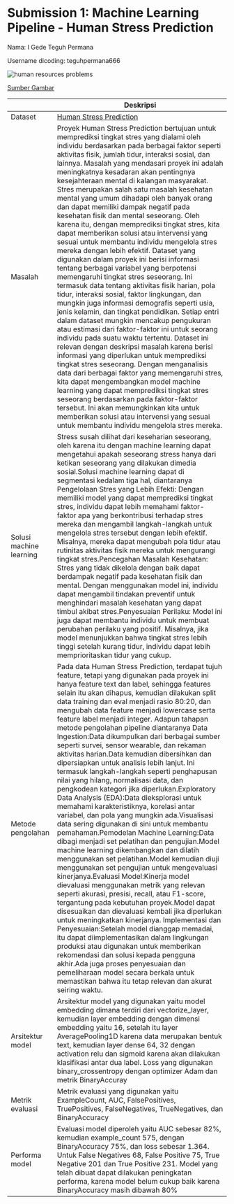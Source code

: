 # Submission 1: Machine Learning Pipeline - Human Stress Prediction
Nama: I Gede Teguh Permana

Username dicoding: teguhpermana666

![human resources problems](https://user-images.githubusercontent.com/58927608/232183728-df31ce54-b58c-4163-a563-5df9d3daf167.jpg)

[Sumber Gambar](https://blog.peoplespheres.com/en-us/what-problems-do-human-resources-managers-face-every-day)

| | Deskripsi |
| ----------- | ----------- |
| Dataset | [Human Stress Prediction](https://www.kaggle.com/datasets/kreeshrajani/human-stress-prediction) |
| Masalah | Proyek Human Stress Prediction bertujuan untuk memprediksi tingkat stres yang dialami oleh individu berdasarkan pada berbagai faktor seperti aktivitas fisik, jumlah tidur, interaksi sosial, dan lainnya. Masalah yang mendasari proyek ini adalah meningkatnya kesadaran akan pentingnya kesejahteraan mental di kalangan masyarakat. Stres merupakan salah satu masalah kesehatan mental yang umum dihadapi oleh banyak orang dan dapat memiliki dampak negatif pada kesehatan fisik dan mental seseorang. Oleh karena itu, dengan memprediksi tingkat stres, kita dapat memberikan solusi atau intervensi yang sesuai untuk membantu individu mengelola stres mereka dengan lebih efektif. Dataset yang digunakan dalam proyek ini berisi informasi tentang berbagai variabel yang berpotensi memengaruhi tingkat stres seseorang. Ini termasuk data tentang aktivitas fisik harian, pola tidur, interaksi sosial, faktor lingkungan, dan mungkin juga informasi demografis seperti usia, jenis kelamin, dan tingkat pendidikan. Setiap entri dalam dataset mungkin mencakup pengukuran atau estimasi dari faktor-faktor ini untuk seorang individu pada suatu waktu tertentu. Dataset ini relevan dengan deskripsi masalah karena berisi informasi yang diperlukan untuk memprediksi tingkat stres seseorang. Dengan menganalisis data dari berbagai faktor yang memengaruhi stres, kita dapat mengembangkan model machine learning yang dapat memprediksi tingkat stres seseorang berdasarkan pada faktor-faktor tersebut. Ini akan memungkinkan kita untuk memberikan solusi atau intervensi yang sesuai untuk membantu individu mengelola stres mereka.|
| Solusi machine learning | Stress susah dilihat dari keseharian seseorang, oleh karena itu dengan machine learning dapat mengetahui apakah seseorang stress hanya dari ketikan seseorang yang dilakukan dimedia sosial.Solusi machine learning dapat di segmentasi kedalam tiga hal, diantaranya Pengelolaan Stres yang Lebih Efekti: Dengan memiliki model yang dapat memprediksi tingkat stres, individu dapat lebih memahami faktor-faktor apa yang berkontribusi terhadap stres mereka dan mengambil langkah-langkah untuk mengelola stres tersebut dengan lebih efektif. Misalnya, mereka dapat mengubah pola tidur atau rutinitas aktivitas fisik mereka untuk mengurangi tingkat stres.Pencegahan Masalah Kesehatan: Stres yang tidak dikelola dengan baik dapat berdampak negatif pada kesehatan fisik dan mental. Dengan menggunakan model ini, individu dapat mengambil tindakan preventif untuk menghindari masalah kesehatan yang dapat timbul akibat stres.Penyesuaian Perilaku: Model ini juga dapat membantu individu untuk membuat perubahan perilaku yang positif. Misalnya, jika model menunjukkan bahwa tingkat stres lebih tinggi setelah kurang tidur, individu dapat lebih memprioritaskan tidur yang cukup.|
| Metode pengolahan | Pada data Human Stress Prediction, terdapat tujuh feature, tetapi yang digunakan pada proyek ini hanya feature text dan label, sehingga features selain itu akan dihapus, kemudian dilakukan split data training dan eval menjadi rasio 80:20, dan mengubah data feature menjadi lowercase serta feature label menjadi integer. Adapun tahapan metode pengolahan pipeline diantaranya Data Ingestion:Data dikumpulkan dari berbagai sumber seperti survei, sensor wearable, dan rekaman aktivitas harian.Data kemudian dibersihkan dan dipersiapkan untuk analisis lebih lanjut. Ini termasuk langkah-langkah seperti penghapusan nilai yang hilang, normalisasi data, dan pengkodean kategori jika diperlukan.Exploratory Data Analysis (EDA):Data dieksplorasi untuk memahami karakteristiknya, korelasi antar variabel, dan pola yang mungkin ada.Visualisasi data sering digunakan di sini untuk membantu pemahaman.Pemodelan Machine Learning:Data dibagi menjadi set pelatihan dan pengujian.Model machine learning dikembangkan dan dilatih menggunakan set pelatihan.Model kemudian diuji menggunakan set pengujian untuk mengevaluasi kinerjanya.Evaluasi Model:Kinerja model dievaluasi menggunakan metrik yang relevan seperti akurasi, presisi, recall, atau F1-score, tergantung pada kebutuhan proyek.Model dapat disesuaikan dan dievaluasi kembali jika diperlukan untuk meningkatkan kinerjanya. Implementasi dan Penyesuaian:Setelah model dianggap memadai, itu dapat diimplementasikan dalam lingkungan produksi atau digunakan untuk memberikan rekomendasi dan solusi kepada pengguna akhir.Ada juga proses penyesuaian dan pemeliharaan model secara berkala untuk memastikan bahwa itu tetap relevan dan akurat seiring waktu.|
| Arsitektur model | Arsitektur model yang digunakan yaitu model embedding dimana terdiri dari vectorize_layer, kemudian layer embedding dengan dimensi embedding yaitu 16, setelah itu layer AveragePooling1D karena data merupakan bentuk text, kemudian layer dense 64, 32 dengan activation relu dan sigmoid karena akan dilakukan klasifikasi antar dua label. Loss yang digunakan binary_crossentropy dengan optimizer Adam dan metrik BinaryAccuray |
| Metrik evaluasi | Metrik evaluasi yang digunakan yaitu ExampleCount, AUC, FalsePositives, TruePositives, FalseNegatives, TrueNegatives, dan BinaryAccuracy |
| Performa model | Evaluasi model diperoleh yaitu AUC sebesar 82%, kemudian example_count 575, dengan BinaryAccuracy 75%, dan loss sebesar 1.364. Untuk False Negatives 68, False Positive 75, True Negative 201 dan True Positive 231. Model yang telah dibuat dapat dilakukan peningkatan performa, karena model belum cukup baik karena BinaryAccuracy masih dibawah 80% |
